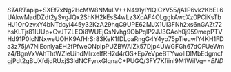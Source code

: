 $START$apip+SXEf7xNg2HcMW8NMuLV++N491ylYlQlCzV55/jA1P6vk2KbEL6UAkwMadDZdt2ySvgJQx2ShKH2kEsS4wLz3XoAF4OLggkAwcXz0PCiKsTbHJ1OrQzvxY4bNTdcyi445y32KzA29hqC9UPE62MJX1UI3FNh2xs6nGAZt72hsKLTjr81lUUp+CvJTZLEOi8WUEjGsNvhg9ObPqlP2JJ3GAoh0j959mepPTVHd91P0IcNNxweUOHK9AfHrSr83KeK1fDLoaRngG4Y4yo75pTieuwIY4KH1FDa3z75jA7NlEonlyaEH2fPfweONplpPUZBWAiZk57Djp4UWGFGh67dOFUeWmz4/BgnVxVAhThtWZleUihdMIrxelfRH2d4rGS+Ep7eVpeBTYwoIlDIMbEdgmcfgjPdt2gBUXfdjdRUxjS3ldNCFynxGlqnaC+PUGQ/3FY7Kfiini9M1WiIVg==$END$